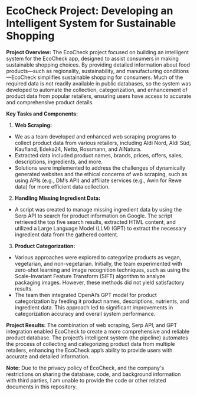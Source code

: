 # EcoCheck Project: Developing an Intelligent System for Sustainable Shopping

**Project Overview:**
The EcoCheck project focused on building an intelligent system for the EcoCheck app, designed to assist consumers in making sustainable shopping choices. By providing detailed information about food products—such as regionality, sustainability, and manufacturing conditions—EcoCheck simplifies sustainable shopping for consumers. Much of the required data is not readily available in public databases, so the system was developed to automate the collection, categorization, and enhancement of product data from popular retailers, ensuring users have access to accurate and comprehensive product details.

**Key Tasks and Components:**

1. **Web Scraping:**
  - We as a team developed and enhanced web scraping programs to collect product data from various retailers, including Aldi Nord, Aldi Süd, Kaufland, Edeka24, Netto, Rossmann, and AlNatura.
  - Extracted data included product names, brands, prices, offers, sales, descriptions, ingredients, and more.
  - Solutions were implemented to address the challenges of dynamically generated websites and the ethical concerns of web scraping, such as using APIs (e.g., DM’s API) and affiliate services (e.g., Awin for Rewe 
    data) for more efficient data collection.

2. **Handling Missing Ingredient Data:**
  - A script was created to manage missing ingredient data by using the Serp API to search for product information on Google. The script retrieved the top five search results, extracted HTML content, and utilized 
    a Large Language Model (LLM) (GPT) to extract the necessary ingredient data from the gathered content.

3. **Product Categorization:**
  - Various approaches were explored to categorize products as vegan, vegetarian, and non-vegetarian. Initially, the team experimented with zero-shot learning and image recognition techniques, such as using the 
    Scale-Invariant Feature Transform (SIFT) algorithm to analyze packaging images. However, these methods did not yield satisfactory results.
  - The team then integrated OpenAI’s GPT model for product categorization by feeding it product names, descriptions, nutrients, and ingredient data. This approach led to significant improvements in 
    categorization accuracy and overall system performance.

**Project Results:**
The combination of web scraping, Serp API, and GPT integration enabled EcoCheck to create a more comprehensive and reliable product database. The project’s intelligent system (the pipeline) automates the process of collecting and categorizing product data from multiple retailers, enhancing the EcoCheck app’s ability to provide users with accurate and detailed information.

**Note:** Due to the privacy policy of EcoCheck, and the company's restrictions on sharing the database, code, and background information with third parties, I am unable to provide the code or other related documents in this repository.
